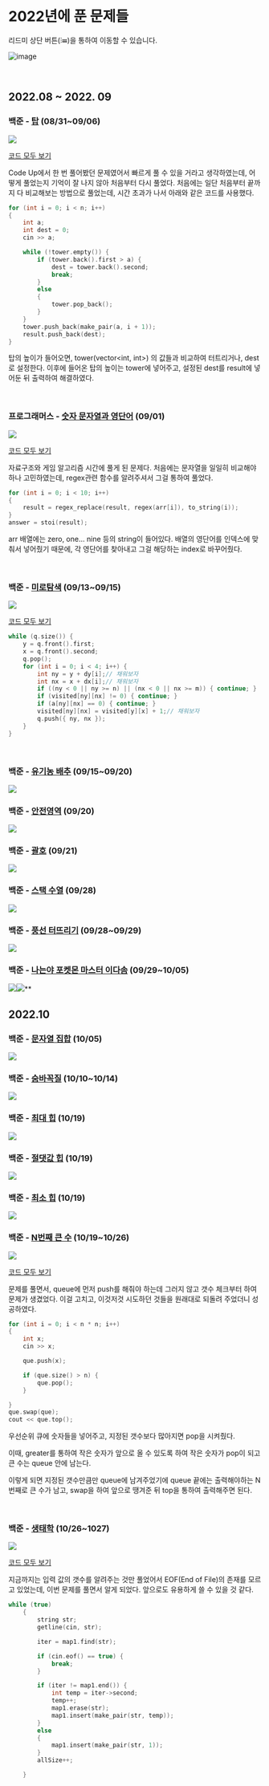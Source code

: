 # 2022년에 푼 문제들

리드미 상단 버튼(⫶☰)을 통하여 이동할 수 있습니다. 

![image](https://user-images.githubusercontent.com/77601035/198267828-1bc6e33f-1aff-4a50-9178-fcdfff40aa26.png)

<br/>

## 2022.08 \~ 2022. 09

### **백준 - [탑](https://www.acmicpc.net/problem/2493) (08/31~09/06)**

**![](https://lh5.googleusercontent.com/R9uGQsmDX7aVl_7wAEoocx_xpw1uyFp-NE_FEz06X8j6bisfoCMBVSyYYKqWZ8KssQsUrQ4UvDKFlkR6qYz275J0tE_9M9UHAsI9tLkyHGZujtkLjR-u8qX-5eG3Ktkcyb5DHja_MpyRjTYMa3ypK7vO9YIcNjIOh8bCbf7knJ4RsGjyO0Z-cT9h)**

[코드 모두 보기](https://github.com/Cyeon/ST_AL/blob/main/0906_B_%ED%83%91.cpp)

Code Up에서 한 번 풀어봤던 문제였어서 빠르게 풀 수 있을 거라고 생각하였는데, 어떻게 풀었는지 기억이 잘 나지 않아 처음부터 다시 풀었다. 처음에는 일단 처음부터 끝까지 다 비교해보는 방법으로 풀었는데, 시간 초과가 나서 아래와 같은 코드를 사용했다. 

```cpp
for (int i = 0; i < n; i++)
{
    int a;
    int dest = 0;
    cin >> a;

    while (!tower.empty()) {
        if (tower.back().first > a) {
            dest = tower.back().second;
            break;
        }
        else
        {
            tower.pop_back();
        }
    }
    tower.push_back(make_pair(a, i + 1));
    result.push_back(dest);
}
```

탑의 높이가 들어오면, tower(vector\<int, int>) 의 값들과 비교하여 터트리거나, dest로 설정한다. 이후에 들어온 탑의 높이는 tower에 넣어주고, 설정된 dest를 result에 넣어둔 뒤 출력하여 해결하였다. 

<br/>

### **프로그래머스 - [숫자 문자열과 영단어](https://school.programmers.co.kr/learn/courses/30/lessons/81301) (09/01)**

**![](https://lh5.googleusercontent.com/CibIzd2cMnI_mJMBKpsRZ4sqYXbvOuiL05-uFKbBMeQQh-ICaBkCf6ht0qRWSRk_Z9VA-wUAV4YF1DlPkySOrCzPcQstaJauQDZMVQufpnGb_uo5vRUQOrhIx1nyab5ukXMK94CsANsy-sXO16NlgRF_rZ60JwJe9408BnSERqA_7sUlxVP8IBW-)**

[코드 모두 보기](https://github.com/Cyeon/DSAL/blob/main/0901_P_%EC%88%AB%EC%9E%90%EB%AC%B8%EC%9E%90%EC%97%B4%EA%B3%BC%EC%98%81%EB%8B%A8%EC%96%B4.cpp)

자료구조와 게임 알고리즘 시간에 풀게 된 문제다. 처음에는 문자열을 일일히 비교해야하나 고민하였는데, regex관련 함수를 알려주셔서 그걸 통하여 풀었다.  

```cpp
for (int i = 0; i < 10; i++)
{
    result = regex_replace(result, regex(arr[i]), to_string(i));
}
answer = stoi(result);
```

arr 배열에는 zero, one… nine 등의 string이 들어있다. 배열의 영단어를 인덱스에 맞춰서 넣어줬기 때문에, 각 영단어를 찾아내고 그걸 해당하는 index로 바꾸어줬다. 

<br/>

### **백준 - [미로탐색](https://www.acmicpc.net/problem/2178) (09/13~09/15)**

**![](https://lh5.googleusercontent.com/IrMQGH-lvpx4s5Gq_DaKGOafKew5a6YS9oGvP-gBp0b4s5Q4y2koFea8iK78eCGkBFJaX5cb22aSpldHf9XKh7ZM5YT9rFw41Ytm8DrRsMmn8bWDV_bbr1mYUasyscHVqoBqrAR91yE0a-5Jy6wzvnMDNFAN5kgacBg5dbwg5Mk6nEtSNKNWA4pn)**

[코드 모두 보기](https://github.com/Cyeon/DSAL/blob/main/0913_B_%EB%AF%B8%EB%A1%9C%ED%83%90%EC%83%89.cpp)

```cpp
while (q.size()) {
    y = q.front().first;
    x = q.front().second;
    q.pop();
    for (int i = 0; i < 4; i++) {
        int ny = y + dy[i];// 채워보자 
        int nx = x + dx[i];// 채워보자 
        if ((ny < 0 || ny >= n) || (nx < 0 || nx >= m)) { continue; }
        if (visited[ny][nx] != 0) { continue; }
        if (a[ny][nx] == 0) { continue; }
        visited[ny][nx] = visited[y][x] + 1;// 채워보자 
        q.push({ ny, nx });
    }
}
```

<br/>

### **백준 - [유기농 배추](https://www.acmicpc.net/problem/1012) (09/15~09/20)**

**![](https://lh6.googleusercontent.com/jpjhTEztYDvZrIvij2C0FPRgFYZxtIJ4GNE170NpEkUMa4KTwGqmmlaNYbUIfFWGevPlwr0r0QnKipbAwqcZReZExHgMZ_np7arD1WZ4-8vEEZ84J0_ZMH96cmhBbWh5bGMkVlxGiaemp1Xvu-g6at2ayeuFwxtyj-tZimv-MGvMuSR5v5vAls7p)**

### **백준 - [안전영역](https://www.acmicpc.net/problem/2468) (09/20)**

**![](https://lh3.googleusercontent.com/dGJtP9dlMxhLmr4eJIdwQ6h0p6Ng_wLD40_O7bsUY2W-MilV4zpt0srQrfMqw9wqGAF6Ui_vGgPYXMyulk_7prW606q-4mTa-aE1wYBDp7dZ1JwCA4ZVoE1uva3j3n1EPEKiHJp96BFKD9_BN2AO-3ed-JJzffgBKpXnPJ0FAIMCiP8EspCp163GiA)**

### **백준 - [괄호](https://www.acmicpc.net/problem/9012) (09/21)**

**![](https://lh4.googleusercontent.com/wg9Y7wtvrLUVYXJ59mdBlzJ0cmIpEQey_MB2ukg2i92m0UfXCLQ-hF7zJUE0osW9hfymocW4KjeV8o0uQT7fbBMD8EQkfCD2iUxgGcFaMhOCf5qOrh7CdZ7RkgVEYsRTa615DieQU9tSZPvIoa_rJgfWJ6F48jMFblrWvRWiVwAspe7ONKXQzWXrZw)**

### **백준 - [스택 수열](https://www.acmicpc.net/problem/1874) (09/28)**

**![](https://lh3.googleusercontent.com/2P-KxfIidZaPRLMx-vF7zWareYE2xivsl7UjzYE0SxgugzNZRwb-rEMCR2w1bBW0ihlHRzPaAwt6ORhd16WEcCTgs-EGR-ntTvWsjC9nQCWrGKfzoq_Y9DIsX4f8YR_qV7m6wCHSq_vW6ImzlZDb7R40QdYW904xqQ-6dRiNwKj9P8EKJxhf2Kw-ag)**

### **백준 - [풍선 터뜨리기](https://www.acmicpc.net/problem/2346) (09/28~09/29)**

**![](https://lh5.googleusercontent.com/ge9ZQgPfVuooSPfvSJ1AFmL1ewjoA2MbH94wscNTb9afqqqPSt5GEWGEEP9K1l9a-burN54YrIOKrLlih3JwTht8HonwdsBncaHok9nTuRnGBuYzRKKKabFtzQJ6JPlFbvyx1TDT_KLk4nTtYnCPudehH4yEErZKPK3ghTy5nFTt1iA-A21hm2tBdA)**

### **백준 - [나는야 포켓몬 마스터 이다솜](https://www.acmicpc.net/problem/1620) (09/29~10/05)**

**![](https://lh3.googleusercontent.com/uNyP9wZd-LegRJeCDnG1wv8toTUtHskJhFtMYUk4TU2jcU9mT3gjLQpA481ZMN_268CDdqb9qP61J4APheoyQeji6BQB36-DS3hHIolKGHWpRw1DYZVXBCIXI8xu5e40ceFFLzA7EfU8CXs59rQxYhbsA8atpZCAMmY7cP_TAF6s2-SDTovN4EYcbQ)**![](https://lh3.googleusercontent.com/FFN0rKYJrguokWiKWmda1zEzhT4Ie__559ZZMgb0huuTmtxiC4T4BYvEi1PW-_4Z5RCN-KT0A7aW22b1et5dKoDLBSjkCKp7CQuDInqixO3WpCUOF4eJqVNKSDKNNdrOOeYROFO1I_Zz9uVqCITkOk7wWMW3Pk_xIiiQ5fFZuaPGA1Pjj6fHVxKvvw)**

## 2022.10

### **백준 - [문자열 집합](https://www.acmicpc.net/problem/14425) (10/05)**

**![](https://lh3.googleusercontent.com/9p76pFXUeQ0OL4QO-yux9NulnT16HwzHSt7ILq5uw6JSU-UzrTa3WvDFH4BS99o0n4Ds7Zr1SbRxV_XCWLH2sjgAkiN3G5-C0wnQXMd8cGgPMA-qH2OgHGgNjjeuzfLW522KlLOoSxgbcQ0pDLvkT5jSfHnn134gZnWVvWiTu1JJh0ZIScwm3PLOEQ)**

### **백준 - [숨바꼭질](https://www.acmicpc.net/problem/1697) (10/10~10/14)**

**![](https://lh5.googleusercontent.com/NxrOBNS-tCAHkb2tgqm3PNnNZxpvhMdqEpExFlfJMVbBSmC3yL5BshRboELPbJYbYlwl4oWBnS0lgDenPnSLoFzvdbJ0LrKuFBVOauNPSYk3MrDUx1ojPhgzJjCmDGTMQuCthQbvJ1Ao4tEpmw7EkYfiEtjb77EX0P_rxX22iZZo1qzxfk09wHizXQ)**

### **백준 - [최대 힙](https://www.acmicpc.net/problem/11279) (10/19)**

**![](https://lh3.googleusercontent.com/n1XwqClP38wvQ1UGKi2FlNmXpQwTeDZz_gGroxBK95RoRGuMmZI1JKAKGxuvYlZ48Zqu-oZTM3AelBun6QJ5mqq8PQPq3K8rQ8d-QYpHrWR_Eh5Cx4j9IcRY18eVP_k6kUpjWj07AlBLQW333I9dp3lY0J6gaPfi3-36sU1E-M0oMSEGuSFuKadm5w)**

### **백준 - [절댓값 힙](https://www.acmicpc.net/problem/11286) (10/19)**

**![](https://lh5.googleusercontent.com/iK35HoFL79vt6gDPdrvhvhzioDFYRT4Myofi-iYYIqsT0RqNOEty90tANVH91GeHj2778D-wWm6AtirA0gHksbrJo4m1nVjURl2kNsnhtjdQzoHfIJ8tqcuu3X9nuFL8rzqLhVgPWTC5mAeG1MmSz59R8g7nCyqN_BU4ZyL2YW9JGn9dCr-rmnc1QQ)**

### **백준 - [최소 힙](https://www.acmicpc.net/problem/1927) (10/19)**

**![](https://lh5.googleusercontent.com/VXft__qoW5EsEfwjbJAUeU9b_k4yLlbh9XZJnyy4LChC_-_l5HZCmYLXmyz9tRIAaHtBpSfmvv1jJw0LMzNsWLmtxcDPXrBm0I1G6jjzhKe-6YFnHKvXz9bVrHSeLHy49xQBADphMS4UHpVZW2fQbcClO7sTV7w8kvuIerzCyAjiII_mE2IC8IvX9A)**

### 백준 - [N번째 큰 수](https://www.acmicpc.net/problem/2075) (10/19~10/26)

![](https://lh3.googleusercontent.com/9IewmyF7n4MG17MVxz0Mac6fUVN0wXCd6u4tNZukc-zAhUnspmuT536kWec0lVUTsNcdd5wKHZ2avfySWIMcZZEA3zLhUhzOgndsUkhfX6lTVtu2Q-ice2S7loMUOIwBa0CC2vLKQyJ1ZHoOQH_EQhJ5uBLKB0uE8GeJzwoV0A7JA8Rcdv0JH4S3Xg)

[코드 모두 보기](https://github.com/Cyeon/ST_AL/blob/main/1019_B_N%EB%B2%88%EC%A7%B8%ED%81%B0%EC%88%98.cpp)

문제를 풀면서, queue에 먼저 push를 해줘야 하는데 그러지 않고 갯수 체크부터 하여 문제가 생겼었다. 이걸 고치고, 이것저것 시도하던 것들을 원래대로 되돌려 주었더니 성공하였다.

```cpp
for (int i = 0; i < n * n; i++)
{
    int x;
    cin >> x;

    que.push(x);

    if (que.size() > n) {
        que.pop();
    }

}
que.swap(que);
cout << que.top();
```

우선순위 큐에 숫자들을 넣어주고, 지정된 갯수보다 많아지면 pop을 시켜줬다. 

이때, greater를 통하여 작은 숫자가 앞으로 올 수 있도록 하여 작은 숫자가 pop이 되고 큰 수는 queue 안에 남는다.

이렇게 되면 지정된 갯수만큼만 queue에 남겨주었기에 queue 끝에는 출력해야하는 N번째로 큰 수가 남고, swap을 하여 앞으로 땡겨준 뒤 top을 통하여 출력해주면 된다.

   <br/>

### 백준 - [생태학](https://www.acmicpc.net/problem/4358) (10/26~1027)

![](https://lh4.googleusercontent.com/Sg8-j6XlgkbY9ljFG15YUdt_M7nlASRIAPYyHKQMpxOr6KezPoMxFovDyg3CPu7RPcmdiEmhdKDdqH55jpuML7CSB13iYoF7mWmKnwtFu29TmLogD7S6-tF-tEQU53nwY06JrIRSO9ew9Kcd2TUV6WUpTD1Hn0M4McA22Q9PgQS1s4XTeUmUDhfeVg)

[코드 모두 보기](https://github.com/Cyeon/ST_AL/blob/main/1026_B_%EC%83%9D%ED%83%9C%ED%95%99.cpp)

지금까지는 입력 값의 갯수를 알려주는 것만 풀었어서 EOF(End of File)의 존재를 모르고 있었는데, 이번 문제를 풀면서 알게 되었다. 앞으로도 유용하게 쓸 수 있을 것 같다. 

```cpp
while (true)
    {
        string str;
        getline(cin, str);

        iter = map1.find(str);

        if (cin.eof() == true) {
            break;
        }

        if (iter != map1.end()) {
            int temp = iter->second;
            temp++;
            map1.erase(str);
            map1.insert(make_pair(str, temp));
        }
        else
        {
            map1.insert(make_pair(str, 1));
        }
        allSize++;

    }
```
